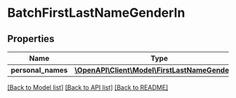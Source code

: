 # BatchFirstLastNameGenderIn

## Properties
Name | Type | Description | Notes
------------ | ------------- | ------------- | -------------
**personal_names** | [**\OpenAPI\Client\Model\FirstLastNameGenderIn[]**](FirstLastNameGenderIn.md) |  | [optional] 

[[Back to Model list]](../README.md#documentation-for-models) [[Back to API list]](../README.md#documentation-for-api-endpoints) [[Back to README]](../README.md)


